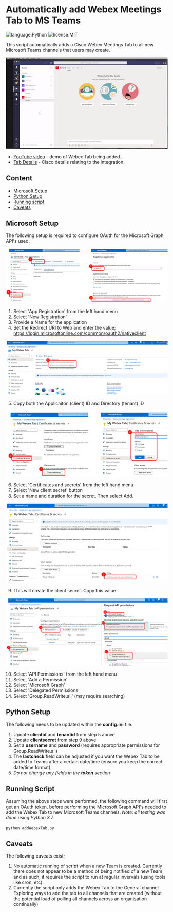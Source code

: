 # Automatically add Webex Meetings Tab to MS Teams
![language:Python](https://img.shields.io/badge/Language-Python-blue.svg?style=flat-square)
![license:MIT](https://img.shields.io/badge/License-MIT-green.svg?style=flat-square)

This script automatically adds a Cisco Webex Meetings Tab to all new Microsoft Teams channels that users may create.

![sample](./static/images/addWebexTab.gif)

- [YouTube video](https://www.youtube.com/watch?v=Waone1IG_ag) - demo of Webex Tab being added.
- [Tab Details](https://help.webex.com/ia89ccb/) - Cisco details relating to the integration.


## Content
* [Microsoft Setup](#microsoft-setup)
* [Python Setup](#python-setup)
* [Running script](#running-script)
* [Caveats](#caveats)

## Microsoft Setup

The following setup is required to configure OAuth for the Microsoft Graph API's used.

![step1](./static/images/azure1.png)

1. Select 'App Registration' from the left hand menu
2. Select 'New Registration'
3. Provide a Name for the application
4. Set the Redirect URI to Web and enter the value; https://login.microsoftonline.com/common/oauth2/nativeclient

![step2](./static/images/azure2.png)

5. Copy both the Applicaiton (client) ID and Directory (tenant) ID

![step3](./static/images/azure3.png)

6. Select 'Certificates and secrets' from the left hand menu
7. Select 'New client secret' button
8. Set a name and duration for the secret. Then select Add.

![step4](./static/images/azure4.png)

9. This will create the client secret. Copy this value

![step5](./static/images/azure5.png)

10. Select 'API Permissions' from the left hand menu
11. Select 'Add a Permission'
12. Select 'Microsoft Graph'
13. Select 'Delegated Permissions'
14. Select 'Group.ReadWrite.all' (may require searching)

## Python Setup

The following needs to be updated within the **config.ini** file.
1. Update **clientid** and **tenantid** from step 5 above
2. Update **clientsecret** from step 9 above
3. Set a **username** and **password** (requires appropriate permissions for Group.ReadWrite.all)
4. The **lastcheck** field can be adjusted if you want the Webex Tab to be added to Teams after a certain date/time (ensure you keep the correct date/time format)
5. _Do not change any fields in the **token** section_

## Running Script
Assuming the above steps were performed, the following command will first get an OAuth token, before performing the Microsoft Graph API's needed to add the Webex Tab to new Microsoft Teams channels. _Note: all testing was done using Python 3.7._

```python addWebexTab.py``` 

## Caveats

The following caveats exist;
1. No automatic running of script when a new Team is created. Currently there does not appear to be a method of being notified of a new Team and as such, it requires the script to run at regular invervals (using tools like cron, etc).
2. Currently the script only adds the Webex Tab to the General channel. Exploring ways to add the tab to all channels that are created (without the potential load of polling all channels across an organisation continually)
